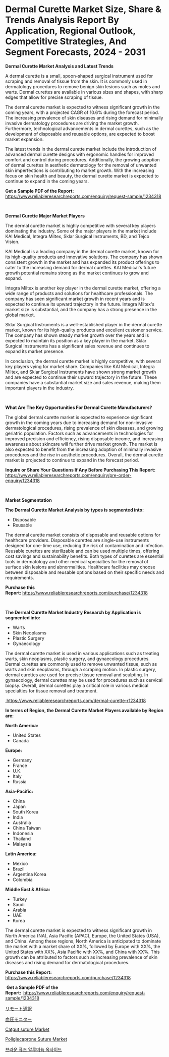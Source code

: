 <p><h1>Dermal Curette Market Size, Share & Trends Analysis Report By Application, Regional Outlook, Competitive Strategies, And Segment Forecasts, 2024 - 2031</h1></p><p><strong>Dermal Curette Market Analysis and Latest Trends</strong></p>
<p><p>A dermal curette is a small, spoon-shaped surgical instrument used for scraping and removal of tissue from the skin. It is commonly used in dermatology procedures to remove benign skin lesions such as moles and warts. Dermal curettes are available in various sizes and shapes, with sharp edges that allow for precise scraping of tissue.</p><p>The dermal curette market is expected to witness significant growth in the coming years, with a projected CAGR of 10.6% during the forecast period. The increasing prevalence of skin diseases and rising demand for minimally invasive dermatology procedures are driving the market growth. Furthermore, technological advancements in dermal curettes, such as the development of disposable and reusable options, are expected to boost market expansion.</p><p>The latest trends in the dermal curette market include the introduction of advanced dermal curette designs with ergonomic handles for improved comfort and control during procedures. Additionally, the growing adoption of dermal curettes in aesthetic dermatology for the removal of unwanted skin imperfections is contributing to market growth. With the increasing focus on skin health and beauty, the dermal curette market is expected to continue to expand in the coming years.</p></p>
<p><strong>Get a Sample PDF of the Report:&nbsp;</strong> <a href="https://www.reliableresearchreports.com/enquiry/request-sample/1234318">https://www.reliableresearchreports.com/enquiry/request-sample/1234318</a></p>
<p>&nbsp;</p>
<p><strong>Dermal Curette Major Market Players</strong></p>
<p><p>The dermal curette market is highly competitive with several key players dominating the industry. Some of the major players in the market include KAI Medical, Integra Miltex, Sklar Surgical Instruments, BD, and Tejco Vision.</p><p>KAI Medical is a leading company in the dermal curette market, known for its high-quality products and innovative solutions. The company has shown consistent growth in the market and has expanded its product offerings to cater to the increasing demand for dermal curettes. KAI Medical's future growth potential remains strong as the market continues to grow and expand.</p><p>Integra Miltex is another key player in the dermal curette market, offering a wide range of products and solutions for healthcare professionals. The company has seen significant market growth in recent years and is expected to continue its upward trajectory in the future. Integra Miltex's market size is substantial, and the company has a strong presence in the global market.</p><p>Sklar Surgical Instruments is a well-established player in the dermal curette market, known for its high-quality products and excellent customer service. The company has shown steady market growth over the years and is expected to maintain its position as a key player in the market. Sklar Surgical Instruments has a significant sales revenue and continues to expand its market presence.</p><p>In conclusion, the dermal curette market is highly competitive, with several key players vying for market share. Companies like KAI Medical, Integra Miltex, and Sklar Surgical Instruments have shown strong market growth and are expected to continue their upward trajectory in the future. These companies have a substantial market size and sales revenue, making them important players in the industry.</p></p>
<p>&nbsp;</p>
<p><strong>What Are The Key Opportunities For Dermal Curette Manufacturers?</strong></p>
<p><p>The global dermal curette market is expected to experience significant growth in the coming years due to increasing demand for non-invasive dermatological procedures, rising prevalence of skin diseases, and growing geriatric population. Factors such as advancements in technologies for improved precision and efficiency, rising disposable income, and increasing awareness about skincare will further drive market growth. The market is also expected to benefit from the increasing adoption of minimally invasive procedures and the rise in aesthetic procedures. Overall, the dermal curette market is projected to continue to expand in the forecast period.</p></p>
<p><strong>Inquire or Share Your Questions If Any Before Purchasing This Report:</strong> <a href="https://www.reliableresearchreports.com/enquiry/pre-order-enquiry/1234318">https://www.reliableresearchreports.com/enquiry/pre-order-enquiry/1234318</a></p>
<p>&nbsp;</p>
<p><strong>Market Segmentation</strong></p>
<p><strong>The Dermal Curette Market Analysis by types is segmented into:</strong></p>
<p><ul><li>Disposable</li><li>Reusable</li></ul></p>
<p><p>The dermal curette market consists of disposable and reusable options for healthcare providers. Disposable curettes are single-use instruments designed for one-time use, reducing the risk of contamination and infection. Reusable curettes are sterilizable and can be used multiple times, offering cost savings and sustainability benefits. Both types of curettes are essential tools in dermatology and other medical specialties for the removal of surface skin lesions and abnormalities. Healthcare facilities may choose between disposable and reusable options based on their specific needs and requirements.</p></p>
<p><strong>Purchase this Report:&nbsp;</strong><a href="https://www.reliableresearchreports.com/purchase/1234318">https://www.reliableresearchreports.com/purchase/1234318</a></p>
<p>&nbsp;</p>
<p><strong>The Dermal Curette Market Industry Research by Application is segmented into:</strong></p>
<p><ul><li>Warts</li><li>Skin Neoplasms</li><li>Plastic Surgery</li><li>Gynaecology</li></ul></p>
<p><p>The dermal curette market is used in various applications such as treating warts, skin neoplasms, plastic surgery, and gynaecology procedures. Dermal curettes are commonly used to remove unwanted tissue, such as warts and skin neoplasms, through a scraping motion. In plastic surgery, dermal curettes are used for precise tissue removal and sculpting. In gynaecology, dermal curettes may be used for procedures such as cervical biopsy. Overall, dermal curettes play a critical role in various medical specialties for tissue removal and treatment.</p></p>
<p><a href="https://www.reliableresearchreports.com/dermal-curette-r1234318">&nbsp;https://www.reliableresearchreports.com/dermal-curette-r1234318</a></p>
<p><strong>In terms of Region, the Dermal Curette Market Players available by Region are:</strong></p>
<p>
    <p> <strong> North America: </strong>
        <ul>
            <li>United States</li>
            <li>Canada</li>
        </ul>
        </p> 
    <p> <strong> Europe: </strong>
        <ul>
            <li>Germany</li>
            <li>France</li>
            <li>U.K.</li>
            <li>Italy</li>
            <li>Russia</li>
        </ul>
        </p> 
    <p> <strong> Asia-Pacific: </strong>
        <ul>
            <li>China</li>
            <li>Japan</li>
            <li>South Korea</li>
            <li>India</li>
            <li>Australia</li>
            <li>China Taiwan</li>
            <li>Indonesia</li>
            <li>Thailand</li>
            <li>Malaysia</li>
        </ul>
        </p> 
    <p> <strong> Latin America: </strong>
        <ul>
            <li>Mexico</li>
            <li>Brazil</li>
            <li>Argentina Korea</li>
            <li>Colombia</li>
        </ul>
        </p> 
    <p> <strong> Middle East & Africa: </strong>
        <ul>
            <li>Turkey</li>
            <li>Saudi</li>
            <li>Arabia</li>
            <li>UAE</li>
            <li>Korea</li>
        </ul>
    </p>
    </p>
<p><p>The dermal curette market is expected to witness significant growth in North America (NA), Asia Pacific (APAC), Europe, the United States (USA), and China. Among these regions, North America is anticipated to dominate the market with a market share of XX%, followed by Europe with XX%, the United States with XX%, Asia Pacific with XX%, and China with XX%. This growth can be attributed to factors such as increasing prevalence of skin diseases and rising demand for dermatological procedures.</p></p>
<p><strong>Purchase this Report: </strong><a href="https://www.reliableresearchreports.com/purchase/1234318">https://www.reliableresearchreports.com/purchase/1234318</a></p>
<p>&nbsp;<strong>Get a Sample PDF of the Report:&nbsp;&nbsp;</strong><a href="https://www.reliableresearchreports.com/enquiry/request-sample/1234318">https://www.reliableresearchreports.com/enquiry/request-sample/1234318</a></p>
<p><strong></strong></p>
<p><p><a href="https://github.com/VellaJacobi2023/Market-Research-Report-List-1/blob/main/778096848964.md">リモート通訳</a></p><p><a href="https://github.com/AylinBeier/Market-Research-Report-List-1/blob/main/978004148965.md">血圧モニター</a></p><p><a href="https://github.com/wusalecollins540tpqoz/Market-Research-Report-List-2/blob/main/catgut-suture-market.md">Catgut suture Market</a></p><p><a href="https://github.com/kathiaseamanalvaradovlprc2h/Market-Research-Report-List-2/blob/main/poliglecaprone-suture-market.md">Poliglecaprone Suture Market</a></p><p><a href="https://github.com/OwenHamiytll568745/Market-Research-Report-List-1/blob/main/300515043592.md">브라운 퓨즈 알루미늄 옥사이드</a></p></p>